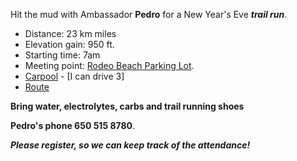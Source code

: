 
Hit the mud with Ambassador **Pedro** for a New Year's Eve ***trail run***. 

* Distance: 23 km miles
* Elevation gain: 950 ft.
* Starting time: 7am 
* Meeting point: [Rodeo Beach Parking Lot](https://www.google.com/maps/place/Conservatory+of+Flowers/@37.7726187,-122.4602558,15z/data=!4m2!3m1!1s0x0:0x4cfc5cb588e07c1f?sa=X&ved=2ahUKEwib5N77ioX8AhUoRTABHeXHBvQQ_BJ6BQiSARAI). 
* [Carpool](https://www.groupcarpool.com/t/6b8eny) - [I can drive 3]
* [Route](https://www.strava.com/routes/3039425934546460336)

**Bring water, electrolytes, carbs and trail running shoes**

**Pedro's phone 650 515 8780**.

<div class="strava-embed-placeholder" data-embed-type="route" data-embed-id="3026268049717421356"></div><script src="https://strava-embeds.com/embed.js"></script>

***Please register, so we can keep track of the attendance!*** 
